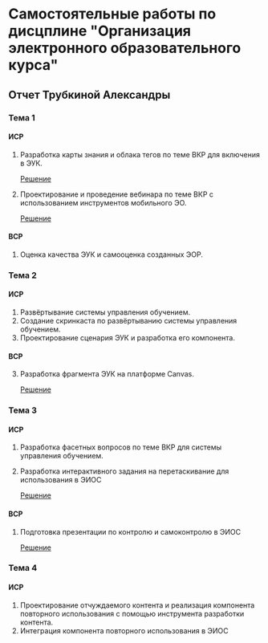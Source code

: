 # Самостоятельные работы по дисцплине "Организация электронного образовательного курса"

## Отчет Трубкиной Александры 

### Тема 1

#### ИСР

1. Разработка карты знания и облака тегов по теме ВКР для включения в ЭУК.
   
   [Решение](https://github.com/AlexTrubkina/lms-labs-report/blob/main/theme01/ISR/%D0%A2%D1%80%D1%83%D0%B1%D0%BA%D0%B8%D0%BD%D0%B0%20%D0%98%D0%A1%D0%A01(1).png)
   
2. Проектирование и проведение вебинара по теме ВКР с использованием инструментов мобильного ЭО.
 
   [Решение](https://github.com/AlexTrubkina/lms-labs-report/blob/main/theme01/ISR/ISR12.md)

#### ВСР

1.  Оценка качества ЭУК и самооценка созданных ЭОР.

### Тема 2

#### ИСР

1. Развёртывание системы управления обучением.
2. Создание скринкаста по развёртыванию системы управления обучением.
3. Проектирование сценария ЭУК и разработка его компонента.


#### ВСР

3. Разработка фрагмента ЭУК на платформе Canvas.
   
   [Решение](https://github.com/AlexTrubkina/lms-labs-report/blob/main/theme02/VSR/%D0%A2%D1%80%D1%83%D0%B1%D0%BA%D0%B8%D0%BD%D0%B0%20%D0%92%D0%A1%D0%A02.png)

### Тема 3

#### ИСР

1. Разработка фасетных вопросов по теме ВКР для системы управления обучением.
2. Разработка интерактивного задания на перетаскивание для использования в ЭИОС

   [Решение](https://github.com/AlexTrubkina/lms-labs-report/blob/main/theme03/ISR/ISR32.md)

#### ВСР

1. Подготовка презентации по контролю и самоконтролю в ЭИОС
   
   [Решение](https://github.com/AlexTrubkina/lms-labs-report/blob/main/theme03/VSR/VSR3.md)

### Тема 4

#### ИСР

1. Проектирование отчуждаемого контента и реализация компонента повторного использования с помощью инструмента разработки контента.
2. Интеграция компонента повторного использования в ЭИОС
